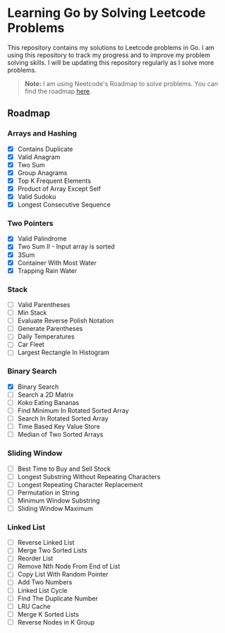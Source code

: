 # Learning Go by Solving Leetcode Problems

This repository contains my solutions to Leetcode problems in Go. I am using this repository to track my progress and to improve my problem solving skills. I will be updating this repository regularly as I solve more problems.

> **Note:** I am using Neetcode's Roadmap to solve problems. You can find the roadmap [here](https://neetcode.io/roadmap).

## Roadmap

### Arrays and Hashing

- [x] Contains Duplicate
- [x] Valid Anagram
- [x] Two Sum
- [x] Group Anagrams
- [x] Top K Frequent Elements
- [x] Product of Array Except Self
- [x] Valid Sudoku
- [x] Longest Consecutive Sequence

### Two Pointers

- [x] Valid Palindrome
- [x] Two Sum II - Input array is sorted
- [x] 3Sum
- [x] Container With Most Water
- [x] Trapping Rain Water

### Stack

- [ ] Valid Parentheses
- [ ] Min Stack
- [ ] Evaluate Reverse Polish Notation
- [ ] Generate Parentheses
- [ ] Daily Temperatures
- [ ] Car Fleet
- [ ] Largest Rectangle In Histogram

### Binary Search

- [x] Binary Search
- [ ] Search a 2D Matrix
- [ ] Koko Eating Bananas
- [ ] Find Minimum In Rotated Sorted Array
- [ ] Search In Rotated Sorted Array
- [ ] Time Based Key Value Store
- [ ] Median of Two Sorted Arrays

### Sliding Window

- [ ] Best Time to Buy and Sell Stock
- [ ] Longest Substring Without Repeating Characters
- [ ] Longest Repeating Character Replacement
- [ ] Permutation in String
- [ ] Minimum Window Substring
- [ ] Sliding Window Maximum

### Linked List

- [ ] Reverse Linked List
- [ ] Merge Two Sorted Lists
- [ ] Reorder List
- [ ] Remove Nth Node From End of List
- [ ] Copy List With Random Pointer
- [ ] Add Two Numbers
- [ ] Linked List Cycle
- [ ] Find The Duplicate Number
- [ ] LRU Cache
- [ ] Merge K Sorted Lists
- [ ] Reverse Nodes in K Group
